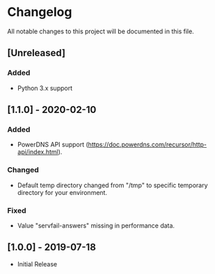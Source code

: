 # Changelog
All notable changes to this project will be documented in this file.

## [Unreleased]
### Added
- Python 3.x support

## [1.1.0] - 2020-02-10
### Added
- PowerDNS API support (https://doc.powerdns.com/recursor/http-api/index.html).
### Changed
- Default temp directory changed from "/tmp" to specific temporary directory for your environment.
### Fixed
- Value "servfail-answers" missing in performance data.


## [1.0.0] - 2019-07-18
- Initial Release
